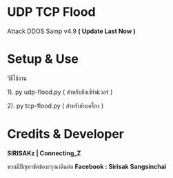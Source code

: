 # UDP TCP Flood
Attack DDOS Samp v4.9 **( Update Last Now )**
# Setup & Use  
  วิธีใช้งาน
  
  1). py udp-flood.py ( สำหรับยิงเซิร์ฟเวอร์ )
  
  2). py tcp-flood.py ( สำหรับยิงเครื่อง )
  
# Credits & Developer 
**SIRISAKz | Connecting_Z**

หากมีปัญหาขัดข้องกรุณาติดต่อ **Facebook : Sirisak Sangsinchai**

